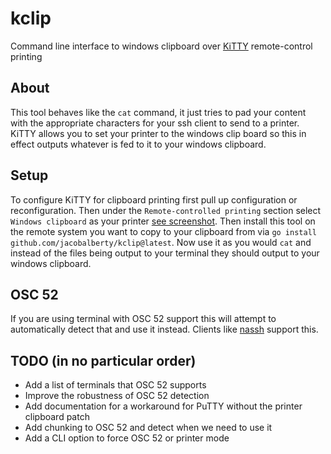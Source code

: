 # kclip
Command line interface to windows clipboard over [KiTTY](http://www.9bis.net/kitty/#!index.md) remote-control printing

## About
This tool behaves like the `cat` command, it just tries to pad your content with the appropriate characters for your ssh client to send to a printer. KiTTY allows you to set your printer to the windows clip board so this in effect outputs whatever is fed to it to your windows clipboard.

## Setup
To configure KiTTY for clipboard printing first pull up configuration or reconfiguration. Then under the `Remote-controlled printing` section select `Windows clipboard` as your printer [see screenshot](doc/termcfg.png). Then install this tool on the remote system you want to copy to your clipboard from via `go install github.com/jacobalberty/kclip@latest`. Now use it as you would `cat` and instead of the files being output to your terminal they should output to your windows clipboard.

## OSC 52
If you are using terminal with OSC 52 support this will attempt to automatically detect that and use it instead. Clients like [nassh](https://chromium.googlesource.com/apps/libapps/+/master/nassh) support this.

## TODO (in no particular order)

* Add a list of terminals that OSC 52 supports
* Improve the robustness of OSC 52 detection
* Add documentation for a workaround for PuTTY without the printer clipboard patch
* Add chunking to OSC 52 and detect when we need to use it
* Add a CLI option to force OSC 52 or printer mode
